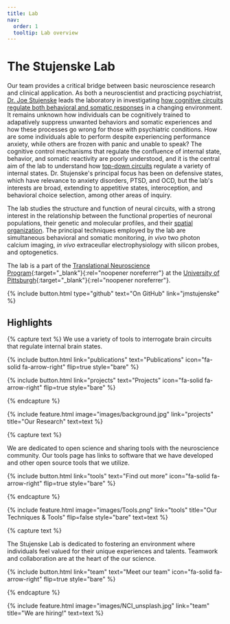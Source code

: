 ```yaml
---
title: Lab
nav:
  order: 1
  tooltip: Lab overview
---
```


# The Stujenske Lab

Our team provides a critical bridge between basic neuroscience research and clinical application. As both a neuroscientist and practicing psychiatrist, [Dr. Joe Stujenske](/members/Joe-Stujenske.html) leads the laboratory in investigating [how cognitive circuits  regulate both behavioral and somatic responses](/projects/#the-cognitive-regulation-of-internal-states) in a changing environment. It remains unknown how individuals can be cognitively trained to adapatively suppress unwanted behaviors and somatic experiences and how these processes go wrong for those with psychiatric conditions. How are some individuals able to perform despite experiencing performance anxiety, while others are frozen with panic and unable to speak? The cognitive control mechanisms that regulate the confluence of internal state, behavior, and somatic reactivity are poorly understood, and it is the central aim of the lab to understand how [top-down circuits](/projects/#inhibitory-control-of-the-amygdala) regulate a variety of internal states. Dr. Stujenske's principal focus has been on defensive states, which have relevance to anxiety disorders, PTSD, and OCD, but the lab's interests are broad, extending to appetitive states, interoception, and behavioral choice selection, among other areas of inquiry.

The lab studies the structure and function of neural circuits, with a strong interest in the relationship between the functional properties of neuronal populations, their genetic and molecular profiles, and their [spatial organization](/projects/#the-spatial-topography-of-medial-prefrontal-cortical-encoding). The principal techniques employed by the lab are simultaneous behavioral and somatic monitoring, _in vivo_ two photon calcium imaging, _in vivo_ extraceullar electrophysiology with silicon probes, and optogenetics.

The lab is a part of the [Translational Neuroscience Program](https://www.tnp.pitt.edu/){:target="_blank"}{:rel="noopener noreferrer"} at the [University of Pittsburgh](https://www.medschool.pitt.edu/){:target="_blank"}{:rel="noopener noreferrer"}.

{%
  include button.html
  type="github"
  text="On GitHub"
  link="jmstujenske"
%}

## Highlights

{% capture text %}
We use a variety of tools to interrogate brain circuits that regulate internal brain states.

{%
  include button.html
  link="publications"
  text="Publications"
  icon="fa-solid fa-arrow-right"
  flip=true
  style="bare"
%}

{%
  include button.html
  link="projects"
  text="Projects"
  icon="fa-solid fa-arrow-right"
  flip=true
  style="bare"
%}

{% endcapture %}

{%
  include feature.html
  image="images/background.jpg"
  link="projects"
  title="Our Research"
  text=text
%}

{% capture text %}

We are dedicated to open science and sharing tools with the neuroscience community. Our tools page has links to software that we have developed and other open source tools that we utilize.

{%
  include button.html
  link="tools"
  text="Find out more"
  icon="fa-solid fa-arrow-right"
  flip=true
  style="bare"
%}

{% endcapture %}

{%
  include feature.html
  image="images/Tools.png"
  link="tools"
  title="Our Techniques & Tools"
  flip=false
  style="bare"
  text=text
%}

{% capture text %}

The Stujenske Lab is dedicated to fostering an environment where individuals feel valued for their unique experiences and talents. Teamwork and collaboration are at the heart of the our science.

{%
  include button.html
  link="team"
  text="Meet our team"
  icon="fa-solid fa-arrow-right"
  flip=true
  style="bare"
%}

{% endcapture %}

{%
  include feature.html
  image="images/NCI_unsplash.jpg"
  link="team"
  title="We are hiring!"
  text=text
%}
